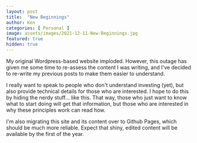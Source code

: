 ```yaml
---
layout: post
title:  "New Beginnings"
author: Ken
categories: [ Personal ]
image: assets/images/2021-12-11-New-Beginnings.jpg
featured: true
hidden: true
---
```


My original Wordpress-based website imploded. However, this outage has given me some time to re-assess the content I was writing, and I've decided to re-write my previous posts to make them easier to understand.  

I really want to speak to people who don't understand investing (yet), but also provide technical details for those who are interested.  I hope to do this by hiding the nerdy stuff... <span class="spoiler">like this.</span>  That way, those who just want to know what to start doing will get that information, but those who are interested in why these principles work can read how.    

I'm also migrating this site and its content over to Github Pages, which should be much more reliable. Expect that shiny, edited content will be available by the first of the year.


